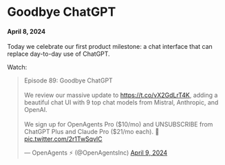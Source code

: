 # Goodbye ChatGPT

#### April 8, 2024

Today we celebrate our first product milestone: a chat
interface that can replace day-to-day use of ChatGPT.

Watch:

<blockquote class="twitter-tweet" data-media-max-width="650"><p lang="en" dir="ltr">Episode 89: Goodbye ChatGPT<br><br>We review our massive update to <a href="https://t.co/vX2GdLrT4K">https://t.co/vX2GdLrT4K</a>, adding a beautiful chat UI with 9 top chat models from Mistral, Anthropic, and OpenAI.<br><br>We sign up for OpenAgents Pro ($10/mo) and UNSUBSCRIBE from ChatGPT Plus and Claude Pro ($21/mo each). 🎉 <a href="https://t.co/2r1TwSqvlC">pic.twitter.com/2r1TwSqvlC</a></p>&mdash; OpenAgents ⚡ (@OpenAgentsInc) <a href="https://twitter.com/OpenAgentsInc/status/1777496991099998302?ref_src=twsrc%5Etfw">April 9, 2024</a></blockquote> 